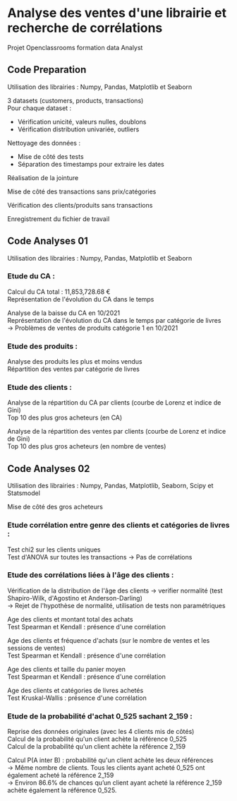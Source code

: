 # Analyse des ventes d'une librairie et recherche de corrélations
 
Projet Openclassrooms formation data Analyst  


## Code Preparation   

Utilisation des librairies : Numpy, Pandas, Matplotlib et Seaborn  

3 datasets (customers, products, transactions)  
Pour chaque dataset :  
- Vérification unicité, valeurs nulles, doublons  
- Vérification distribution univariée, outliers  

Nettoyage des données :  
- Mise de côté des tests
- Séparation des timestamps pour extraire les dates  

Réalisation de la jointure

Mise de côté des transactions sans prix/catégories  

Vérification des clients/produits sans transactions  

Enregistrement du fichier de travail  


## Code Analyses 01    

Utilisation des librairies : Numpy, Pandas, Matplotlib et Seaborn 

### Etude du CA :  

Calcul du CA total : 11,853,728.68 €  
Représentation de l'évolution du CA dans le temps 

Analyse de la baisse du CA en 10/2021  
Représentation de l'évolution du CA dans le temps par catégorie de livres  
-> Problèmes de ventes de produits catégorie 1 en 10/2021  

### Etude des produits :  

Analyse des produits les plus et moins vendus  
Répartition des ventes par catégorie de livres  

### Etude des clients :  

Analyse de la répartition du CA par clients (courbe de Lorenz et indice de Gini)  
Top 10 des plus gros acheteurs (en CA)  

Analyse de la répartition des ventes par clients (courbe de Lorenz et indice de Gini)  
Top 10 des plus gros acheteurs (en nombre de ventes)  


## Code Analyses 02  

Utilisation des librairies : Numpy, Pandas, Matplotlib, Seaborn, Scipy et Statsmodel 

Mise de côté des gros acheteurs  

### Etude corrélation entre genre des clients et catégories de livres :  

Test chi2 sur les clients uniques  
Test d'ANOVA sur toutes les transactions 
-> Pas de corrélations 

### Etude des corrélations liées à l'âge des clients :  

Vérification de la distribution de l'âge des clients -> verifier normalité (test Shapiro-Wilk, d'Agostino et Anderson-Darling)  
-> Rejet de l'hypothèse de normalité, utilisation de tests non paramétriques  

Age des clients et montant total des achats  
Test Spearman et Kendall : présence d'une corrélation  

Age des clients et fréquence d'achats (sur le nombre de ventes et les sessions de ventes)   
Test Spearman et Kendall : présence d'une corrélation  

Age des clients et taille du panier moyen    
Test Spearman et Kendall : présence d'une corrélation 

Age des clients et catégories de livres achetés  
Test Kruskal-Wallis : présence d'une corrélation  

### Etude de la probabilité d'achat 0_525 sachant 2_159 : 

Reprise des données originales (avec les 4 clients mis de côtés)  
Calcul de la probabilité qu'un client achète la référence 0_525  
Calcul de la probabilité qu'un client achète la référence 2_159  

Calcul P(A inter B) : probabilité qu'un client achète les deux références  
-> Même nombre de clients. Tous les clients ayant acheté 0_525 ont également acheté la référence 2_159  
-> Environ 86.6% de chances qu’un client ayant acheté la référence 2_159 achète également la référence 0_525. 




